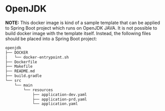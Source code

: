 # OpenJDK
**NOTE:** This docker image is kind of a sample template that can be applied to
Spring Boot project which runs on OpenJDK JAVA. It is not possible to build
docker image with the template itself. Instead, the following files should be
placed into a Spring Boot project:
```bash
openjdk
├── DOCKER
│   └── docker-entrypoint.sh
├── Dockerfile
├── Makefile
├── README.md
├── build.gradle
└── src
    └── main
        └── resources
            ├── application-dev.yaml
            ├── application-prd.yaml
            └── application.yaml
```
